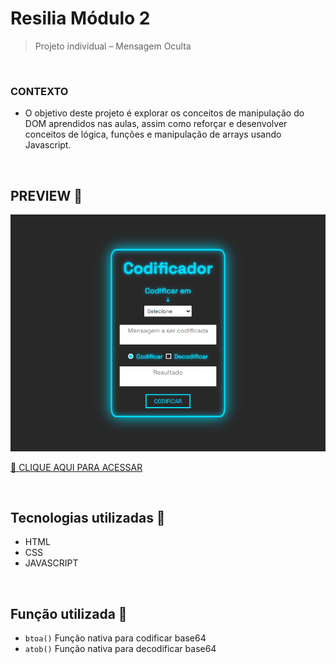 # Resilia Módulo 2

> Projeto individual – Mensagem Oculta

<br>

### CONTEXTO

-   O objetivo deste projeto é explorar os conceitos de manipulação do DOM aprendidos nas
    aulas, assim como reforçar e desenvolver conceitos de lógica, funções e manipulação de
    arrays usando Javascript.

<br>

## PREVIEW 👀

![preview](./.github/preview.png)

[🔗 CLIQUE AQUI PARA ACESSAR]()

<br>

## Tecnologias utilizadas 🔧

-   HTML
-   CSS
-   JAVASCRIPT

<br>

## Função utilizada 🧠

-   `btoa()` Função nativa para codificar base64
-   `atob()` Função nativa para decodificar base64

